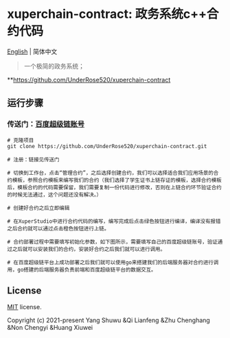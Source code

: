 

# xuperchain-contract: 政务系统c++合约代码

[English](./README.md) | 简体中文

> 一个极简的政务系统；

**https://github.com/UnderRose520/xuperchain-contract

## 运行步骤

### 传送门：[百度超级链账号](https://xuper.baidu.com)
```
# 克隆项目
git clone https://github.com/UnderRose520/xuperchain-contract.git

# 注册：链接见传送门

# 切换到工作台，点击“管理合约”，之后选择创建合约，我们可以选择适合我们应用场景的合约模板，参照合约模板来编写我们的合约（我们选择了学生证书上链存证的模板，选择合约模板后，模板合约的代码需要保留，我们需要复制一份代码进行修改，否则在上链合约环节验证合约的时候无法通过，这个问题还没有解决。）

# 创建好合约之后立即编辑

# 在XuperStudio中进行合约代码的编写，编写完成后点击绿色按钮进行编译，编译没有报错之后合约就可以通过点击橙色按钮进行上链。

# 合约部署过程中需要填写初始化参数，如下图所示，需要填写自己的百度超级链账号，验证通过之后就可以安装我们的合约，安装好合约之后我们就可以进行调用。

# 在百度超级链平台上成功部署之后我们就可以使用go来搭建我们的后端服务器对合约进行调用，go搭建的后端服务器负责前端和百度超级链平台的数据交互。
```

## License

[MIT](https://github.com/UnderRose520/xuperchain-contract/blob/master/LICENSE) license.

Copyright (c) 2021-present Yang Shuwu &Qi Lianfeng &Zhu Chenghang &Non Chengyi &Huang Xiuwei

